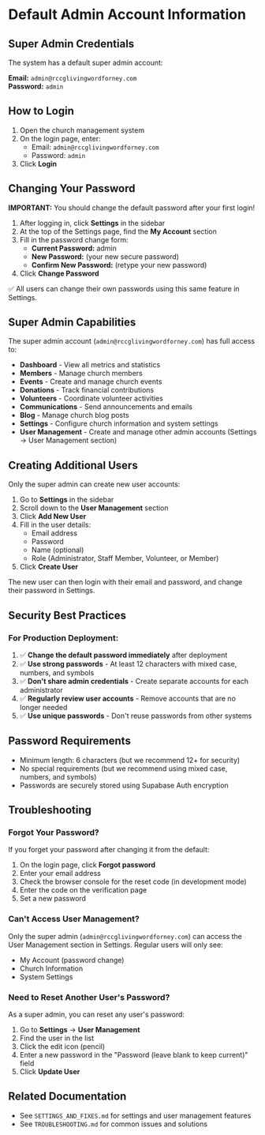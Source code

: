 # Default Admin Account Information

## Super Admin Credentials

The system has a default super admin account:

**Email:** `admin@rccglivingwordforney.com`  
**Password:** `admin`

## How to Login

1. Open the church management system
2. On the login page, enter:
   - Email: `admin@rccglivingwordforney.com`
   - Password: `admin`
3. Click **Login**

## Changing Your Password

**IMPORTANT:** You should change the default password after your first login!

1. After logging in, click **Settings** in the sidebar
2. At the top of the Settings page, find the **My Account** section
3. Fill in the password change form:
   - **Current Password:** admin
   - **New Password:** (your new secure password)
   - **Confirm New Password:** (retype your new password)
4. Click **Change Password**

✅ All users can change their own passwords using this same feature in Settings.

## Super Admin Capabilities

The super admin account (`admin@rccglivingwordforney.com`) has full access to:

- **Dashboard** - View all metrics and statistics
- **Members** - Manage church members
- **Events** - Create and manage church events
- **Donations** - Track financial contributions
- **Volunteers** - Coordinate volunteer activities
- **Communications** - Send announcements and emails
- **Blog** - Manage church blog posts
- **Settings** - Configure church information and system settings
- **User Management** - Create and manage other admin accounts (Settings → User Management section)

## Creating Additional Users

Only the super admin can create new user accounts:

1. Go to **Settings** in the sidebar
2. Scroll down to the **User Management** section
3. Click **Add New User**
4. Fill in the user details:
   - Email address
   - Password
   - Name (optional)
   - Role (Administrator, Staff Member, Volunteer, or Member)
5. Click **Create User**

The new user can then login with their email and password, and change their password in Settings.

## Security Best Practices

### For Production Deployment:

1. ✅ **Change the default password immediately** after deployment
2. ✅ **Use strong passwords** - At least 12 characters with mixed case, numbers, and symbols
3. ✅ **Don't share admin credentials** - Create separate accounts for each administrator
4. ✅ **Regularly review user accounts** - Remove accounts that are no longer needed
5. ✅ **Use unique passwords** - Don't reuse passwords from other systems

## Password Requirements

- Minimum length: 6 characters (but we recommend 12+ for security)
- No special requirements (but we recommend using mixed case, numbers, and symbols)
- Passwords are securely stored using Supabase Auth encryption

## Troubleshooting

### Forgot Your Password?

If you forget your password after changing it from the default:

1. On the login page, click **Forgot password**
2. Enter your email address
3. Check the browser console for the reset code (in development mode)
4. Enter the code on the verification page
5. Set a new password

### Can't Access User Management?

Only the super admin (`admin@rccglivingwordforney.com`) can access the User Management section in Settings. Regular users will only see:
- My Account (password change)
- Church Information
- System Settings

### Need to Reset Another User's Password?

As a super admin, you can reset any user's password:

1. Go to **Settings** → **User Management**
2. Find the user in the list
3. Click the edit icon (pencil)
4. Enter a new password in the "Password (leave blank to keep current)" field
5. Click **Update User**

## Related Documentation

- See `SETTINGS_AND_FIXES.md` for settings and user management features
- See `TROUBLESHOOTING.md` for common issues and solutions
